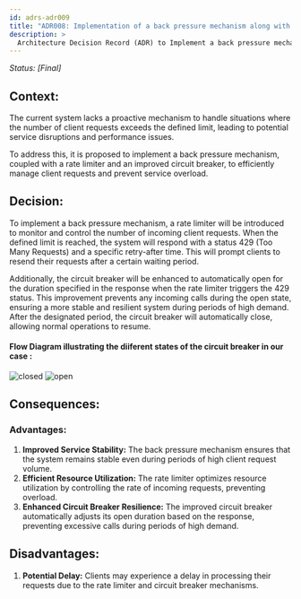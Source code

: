 ```yaml
---
id: adrs-adr009
title: "ADR008: Implementation of a back pressure mechanism along with Rate Limiter and Enhanced Circuit Breaker"
description: >
  Architecture Decision Record (ADR) to Implement a back pressure mechanism along with Rate Limiter and Enhanced Circuit Breaker for Client Requests.
---
```


*Status: [Final]*

## Context:
The current system lacks a proactive mechanism to handle situations where the number of client requests exceeds the defined limit, leading to potential service disruptions and performance issues. 

To address this, it is proposed to implement a back pressure mechanism, coupled with a rate limiter and an improved circuit breaker, to efficiently manage client requests and prevent service overload.

## Decision: 
To implement a back pressure mechanism, a rate limiter will be introduced to monitor and control the number of incoming client requests. When the defined limit is reached, the system will respond with a status 429 (Too Many Requests) and a specific retry-after time. This will prompt clients to resend their requests after a certain waiting period.

Additionally, the circuit breaker will be enhanced to automatically open for the duration specified in the response when the rate limiter triggers the 429 status. This improvement prevents any incoming calls during the open state, ensuring a more stable and resilient system during periods of high demand. After the designated period, the circuit breaker will automatically close, allowing normal operations to resume.

#### Flow Diagram illustrating the diiferent states of the circuit breaker in our case : 

![closed](https://github.com/pns-si5-al-course/al-newbank-23-24-al-23-24-b-v5/blob/main/images/circuit-breaker-close.png)
![open](https://github.com/pns-si5-al-course/al-newbank-23-24-al-23-24-b-v5/blob/main/images/circuit-breaker-open.png)

## Consequences:

### Advantages:
1. **Improved Service Stability:** The back pressure mechanism ensures that the system remains stable even during periods of high client request volume.
2. **Efficient Resource Utilization:** The rate limiter optimizes resource utilization by controlling the rate of incoming requests, preventing overload.
3. **Enhanced Circuit Breaker Resilience:** The improved circuit breaker automatically adjusts its open duration based on the response, preventing excessive calls during periods of high demand.

## Disadvantages:
1. **Potential Delay:** Clients may experience a delay in processing their requests due to the rate limiter and circuit breaker mechanisms.
